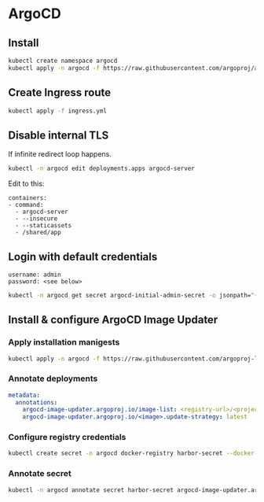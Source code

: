 # ArgoCD

## Install

```sh
kubectl create namespace argocd
kubectl apply -n argocd -f https://raw.githubusercontent.com/argoproj/argo-cd/stable/manifests/install.yaml
```

## Create Ingress route

```sh
kubectl apply -f ingress.yml
```

## Disable internal TLS

If infinite redirect loop happens.

```sh
kubectl -n argocd edit deployments.apps argocd-server
```

Edit to this:

```
containers:
- command:
  - argocd-server
  - --insecure
  - --staticassets
  - /shared/app
```

## Login with default credentials

```
username: admin
password: <see below>
```

```sh
kubectl -n argocd get secret argocd-initial-admin-secret -o jsonpath="{.data.password}" | base64 -d
```

## Install & configure ArgoCD Image Updater

### Apply installation manigests

```sh
kubectl apply -n argocd -f https://raw.githubusercontent.com/argoproj-labs/argocd-image-updater/stable/manifests/install.yaml
```

### Annotate deployments

```yaml
metadata:
  annotations:
    argocd-image-updater.argoproj.io/image-list: <registry-url>/<project>/<image>
    argocd-image-updater.argoproj.io/<image>.update-strategy: latest
```

### Configure registry credentials

```sh
kubectl create secret -n argocd docker-registry harbor-secret --docker-server=<registry-url> --docker-username=<username> --docker-password=<password> --docker-email=<email>
```

### Annotate secret

```sh
kubectl -n argocd annotate secret harbor-secret argocd-image-updater.argoproj.io/registries=<registry-url>
```
